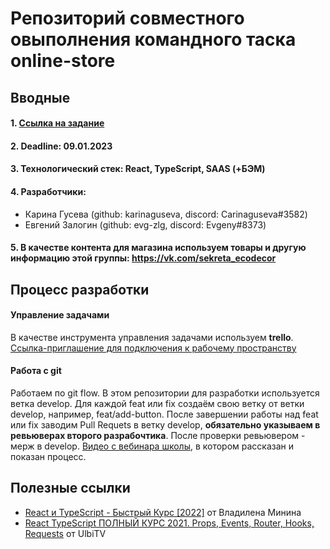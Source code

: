 # Репозиторий совместного овыполнения командного таска online-store
## Вводные
#### 1. [Ссылка на задание](https://github.com/rolling-scopes-school/tasks/tree/master/tasks/online-store-team)
#### 2. Deadline: **09.01.2023**
#### 3. Технологический стек: React, TypeScript, SAAS (+БЭМ)
#### 4. Разработчики: 
 - Карина Гусева (github: karinaguseva, discord: Carinaguseva#3582) 
 - Евгений Залогин (github: evg-zlg, discord: Evgeny#8373)
#### 5. В качестве контента для магазина используем товары и другую информацию этой группы: https://vk.com/sekreta_ecodecor
## Процесс разработки
#### Управление задачами
В качестве инструмента управления задачами используем **trello**.
[Ссылка-приглашение для подключения к рабочему пространству](https://trello.com/invite/onlinestore186/ATTIe2d29130fd5a16804a56caa553aa0b5e34E83E0D)
#### Работа с git
Работаем по git flow.
В этом репозитории для разработки используется ветка develop. 
Для каждой feat или fix создаём свою ветку от ветки develop, например, feat/add-button.
После завершении работы над feat или fix заводим Pull Requets в ветку develop, **обязательно указываем в ревьюверах второго разрабочтика**. 
После проверки ревьювером - мерж в develop.
[Видео с вебинара школы](https://www.youtube.com/watch?v=35f-XI3bkWA), в котором рассказан и показан процесс. 
## Полезные ссылки
 - [React и TypeScript - Быстрый Курс [2022]](https://www.youtube.com/watch?v=92qcfeWxtnY) от Владилена Минина
 - [React TypeScript ПОЛНЫЙ КУРС 2021. Props, Events, Router, Hooks, Requests](https://www.youtube.com/watch?v=92qcfeWxtnY) от UlbiTV
